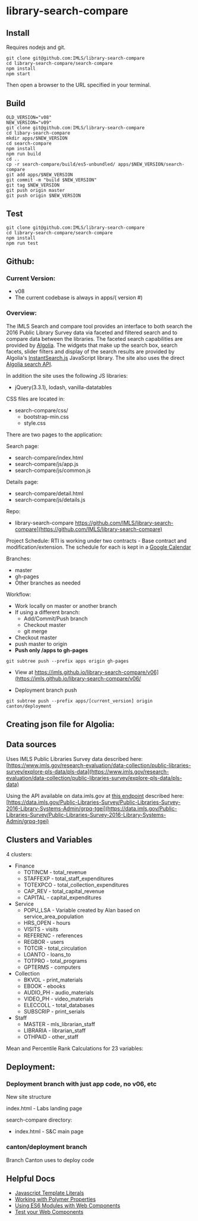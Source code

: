 # library-search-compare

## Install
Requires nodejs and git.

```
git clone git@github.com:IMLS/library-search-compare
cd library-search-compare/search-compare
npm install
npm start
```

Then open a browser to the URL specified in your terminal.


## Build
```
OLD_VERSION="v08"
NEW_VERSION="v09"
git clone git@github.com:IMLS/library-search-compare
cd libary-search-compare
mkdir apps/$NEW_VERSION
cd search-compare
npm install
npm run build 
cd ..
cp -r search-compare/build/es5-unbundled/ apps/$NEW_VERSION/search-compare 
git add apps/$NEW_VERSION
git commit -m "build $NEW_VERSION"
git tag $NEW_VERSION
git push origin master
git push origin $NEW_VERSION
```

## Test

```
git clone git@github.com:IMLS/library-search-compare
cd library-search-compare/search-compare
npm install
npm run test 
```


## Github:

### Current Version:

  - v08 
  - The current codebase is always in apps/( version #)

### Overview:

The IMLS Search and compare tool provides an interface to both search the 2016 Public Library Survey data via faceted and filtered search and to compare data between the libraries.  The faceted search capabilities are provided by [Algolia](https://www.algolia.com/apps/CDUMM9WVUG/dashboard).  The widgets that make up the search box, search facets, slider filters and display of the search results are provided by Algolia's [InstantSearch.js](https://community.algolia.com/instantsearch.js/) JavaScript library.  The site also uses the direct [Algolia search API](https://www.algolia.com/doc/api-reference/).

In addition the site uses the following JS libraries:
  - jQuery(3.3.1), lodash, vanilla-datatables

CSS files are located in:
  - search-compare/css/
    - bootstrap-min.css
    - style.css

There are two pages to the application:

Search page:
  - search-compare/index.html
  - search-compare/js/app.js
  - search-compare/js/common.js

Details page:
  - search-compare/detail.html  
  - search-compare/js/details.js

Repo: 
  - library-search-compare https://github.com/IMLS/library-search-compare](https://github.com/IMLS/library-search-compare)


Project Schedule:
RTI is working under two contracts - Base contract and modification/extension.  The schedule for each is kept in a [Google Calendar](https://calendar.google.com/calendar/b/1/r/month/2018/8/1?tab=wc)

Branches:
  - master
  - gh-pages
  - Other branches as needed  

Workflow:

  - Work locally on master or another branch  
  - If using a different branch:
    - Add/Commit/Push branch  
    - Checkout master  
    - git merge <branch-name>  
  - Checkout master  
  - push master to origin  
  - **Push only /apps to gh-pages**
  ```
  git subtree push --prefix apps origin gh-pages
  ```
  - View at 
    https://imls.github.io/library-search-compare/v06](https://imls.github.io/library-search-compare/v06/

  - Deployment branch push
  ```
  git subtree push --prefix apps/[current_version] origin canton/deployment
  ```

## Creating json file for Algolia:

## Data sources
Uses IMLS Public Libraries Survey data described here:
[https://www.imls.gov/research-evaluation/data-collection/public-libraries-survey/explore-pls-data/pls-data](https://www.imls.gov/research-evaluation/data-collection/public-libraries-survey/explore-pls-data/pls-data)

Using the API available on data.imls.gov at [this endpoint](https://data.imls.gov/resource/yqs5-dnp6.json) described here:
[https://data.imls.gov/Public-Libraries-Survey/Public-Libraries-Survey-2016-Library-Systems-Admin/grpq-tgei](https://data.imls.gov/Public-Libraries-Survey/Public-Libraries-Survey-2016-Library-Systems-Admin/grpq-tgei)

## Clusters and Variables   

4 clusters:
  - Finance  
    - TOTINCM - total_revenue   
    - STAFFEXP - total_staff_expenditures   
    - TOTEXPCO - total_collection_expenditures   
    - CAP_REV - total_capital_revenue   
    - CAPITAL - capital_expenditures   
  - Service  
    - POPU_LSA  - Variable created by Alan based on service_area_population  
    - HRS_OPEN  - hours  
    - VISITS - visits
    - REFERENC - references  
    - REGBOR - users 
    - TOTCIR - total_circulation   
    - LOANTO - loans_to   
    - TOTPRO - total_programs   
    - GPTERMS - computers   
  - Collection  
    - BKVOL - print_materials   
    - EBOOK - ebooks   
    - AUDIO_PH - audio_materials   
    - VIDEO_PH - video_materials   
    - ELECCOLL - total_databases 
    - SUBSCRIP - print_serials   
  - Staff  
    - MASTER - mls_librarian_staff   
    - LIBRARIA - librarian_staff 
    - OTHPAID - other_staff  

Mean and Percentile Rank Calculations for 23 variables:  


## Deployment:

### Deployment branch with just app code, no v06, etc

New site structure

index.html - Labs landing page

search-compare directory:
  - index.html - S&C main page

### canton/deployment branch 

Branch Canton uses to deploy code

## Helpful Docs
- [Javascript Template Literals](https://gist.github.com/rjsteinert/795fcc4f6899a337bcc5a9967557dcf2)
- [Working with Polymer Properties](https://www.polymer-project.org/3.0/docs/devguide/properties)
- [Using ES6 Modules with Web Components](https://www.polymer-project.org/3.0/docs/es6)
- [Test your Web Components](https://www.polymer-project.org/3.0/docs/tools/tests)
